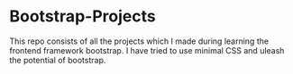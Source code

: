 # Bootstrap-Projects
This repo consists of all the projects which I made during learning the frontend framework bootstrap.
I have tried to use minimal CSS and uleash the potential of bootstrap.
